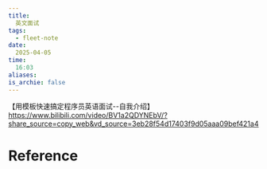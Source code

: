 ```yaml
---
title:
  英文面试
tags:
  - fleet-note
date:
  2025-04-05
time:
  16:03
aliases:
is_archie: false
---
```



【用模板快速搞定程序员英语面试--自我介绍】 https://www.bilibili.com/video/BV1a2QDYNEbV/?share_source=copy_web&vd_source=3eb28f54d17403f9d05aaa09bef421a4
# Reference